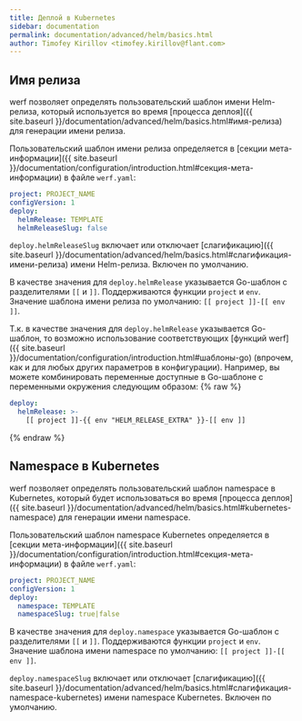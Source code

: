 ```yaml
---
title: Деплой в Kubernetes
sidebar: documentation
permalink: documentation/advanced/helm/basics.html
author: Timofey Kirillov <timofey.kirillov@flant.com>
---
```


## Имя релиза

werf позволяет определять пользовательский шаблон имени Helm-релиза, который используется во время [процесса деплоя]({{ site.baseurl }}/documentation/advanced/helm/basics.html#имя-релиза) для генерации имени релиза.

Пользовательский шаблон имени релиза определяется в [секции мета-информации]({{ site.baseurl }}/documentation/configuration/introduction.html#секция-мета-информации) в файле `werf.yaml`:

```yaml
project: PROJECT_NAME
configVersion: 1
deploy:
  helmRelease: TEMPLATE
  helmReleaseSlug: false
```

`deploy.helmReleaseSlug` включает или отключает [слагификацию]({{ site.baseurl }}/documentation/advanced/helm/basics.html#слагификация-имени-релиза) имени Helm-релиза. Включен по умолчанию.

В качестве значения для `deploy.helmRelease` указывается Go-шаблон с разделителями `[[` и `]]`. Поддерживаются функции `project` и `env`. Значение шаблона имени релиза по умолчанию: `[[ project ]]-[[ env ]]`.

Т.к. в качестве значения для `deploy.helmRelease` указывается Go-шаблон, то возможно использование соответствующих [функций werf]({{ site.baseurl }}/documentation/configuration/introduction.html#шаблоны-go) (впрочем, как и для любых других параметров в конфигурации). Например, вы можете комбинировать переменные доступные в Go-шаблоне с переменными окружения следующим образом:
{% raw %}
```yaml
deploy:
  helmRelease: >-
    [[ project ]]-{{ env "HELM_RELEASE_EXTRA" }}-[[ env ]]
```
{% endraw %}

## Namespace в Kubernetes 

werf позволяет определять пользовательский шаблон namespace в Kubernetes, который будет использоваться во время [процесса деплоя]({{ site.baseurl }}/documentation/advanced/helm/basics.html#kubernetes-namespace) для генерации имени namespace.

Пользовательский шаблон namespace Kubernetes определяется в [секции мета-информации]({{ site.baseurl }}/documentation/configuration/introduction.html#секция-мета-информации) в файле `werf.yaml`:


```yaml
project: PROJECT_NAME
configVersion: 1
deploy:
  namespace: TEMPLATE
  namespaceSlug: true|false
```

В качестве значения для `deploy.namespace` указывается Go-шаблон с разделителями `[[` и `]]`. Поддерживаются функции `project` и `env`. Значение шаблона имени namespace по умолчанию: `[[ project ]]-[[ env ]]`.

`deploy.namespaceSlug` включает или отключает [слагификацию]({{ site.baseurl }}/documentation/advanced/helm/basics.html#слагификация-namespace-kubernetes) имени namespace Kubernetes. Включен по умолчанию.
